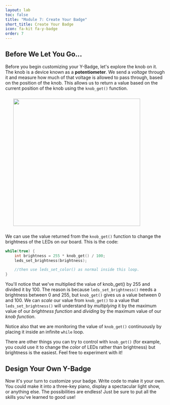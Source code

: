 ```yaml
---
layout: lab
toc: false
title: "Module 7: Create Your Badge"
short_title: Create Your Badge
icon: fa-kit fa-y-badge
order: 7
---
```


## Before We Let You Go...

Before you begin customizing your Y-Badge, let's explore the knob on it. The knob is a device known as a **potentiometer**. We send a _voltage_ through it and measure how much of that voltage is allowed to pass through, based on the position of the knob. This allows us to return a value based on the current position of the knob using the `knob_get()` function.

<img src="{% link media/knob.png %}" width="400" hspace="5%" vspace="10px">

We can use the value returned from the `knob_get()` function to change the brightness of the LEDs on our board. This is the code:

```c
while(true) {
    int brightness = 255 * knob_get() / 100;
    leds_set_brightness(brightness);

    //then use leds_set_color() as normal inside this loop.
}
```

You'll notice that we've multiplied the value of knob_get() by 255 and divided it by 100. The reason is because `leds_set_brightness()` needs a brightness between 0 and 255, but `knob_get()` gives us a value between 0 and 100. We can _scale_ our value from `knob_get()` to a value that `leds_set_brightness()` will understand by _multiplying_ it by the maximum value of our _brightness function_ and _dividing_ by the maximum value of our _knob function_.

Notice also that we are monitoring the value of `knob_get()` continuously by placing it inside an infinite `while` loop.

There are other things you can try to control with `knob_get()` (for example, you could use it to change the _color_ of LEDs rather than brightness) but brightness is the easiest. Feel free to experiment with it!

## Design Your Own Y-Badge

Now it's your turn to customize your badge. Write code to make it your own. You could make it into a three-key piano, display a spectacular light show, or anything else. The possibilities are endless! Just be sure to put all the skills you've learned to good use!